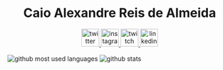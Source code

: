 <h1 align="center">Caio Alexandre Reis de Almeida</h1>

<p align="center">
<a title="twitter" href="https://twitter.com/caioreix" target="_blank">
<image alt="twitter" src="https://image.flaticon.com/icons/svg/145/145812.svg" width="40px"></image> 
</a>
<a title="instagram" href="https://instagram.com/caioreix" target="_blank">
<image alt="instagram" src="https://image.flaticon.com/icons/svg/187/187207.svg" width="40px"></image> 
</a>
<a title="twitch" href="https://twitch.tv/caioreix" target="_blank">
<image alt="twitch" src="https://image.flaticon.com/icons/svg/356/356001.svg" width="40px"></image> 
</a>
<a title="linkedin" href="https://br.linkedin.com/in/caio-alexandre-reis-de-almeida-8276171b2" target="_blank">
<image alt="linkedin" src="https://image.flaticon.com/icons/svg/187/187185.svg" width="40px"></image> 
</a>
</p>

<p>
<image align="center" alt="github most used languages" src="https://github-readme-stats.vercel.app/api/top-langs/?username=caioreix"/>
<image align="center" alt="github stats" src="https://github-readme-stats.vercel.app/api?username=caioreix&show_icons=true"/>
</p>
